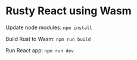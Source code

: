 # Rusty React using Wasm

Update node modules:
`npm install`

Build Rust to Wasm:
`npm run build`

Run React app:
`npm run dev`
